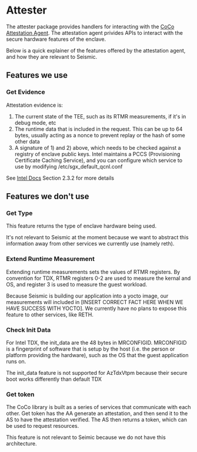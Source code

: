 # Attester

The attester package provides handlers for interacting with the [CoCo Attestation Agent](https://github.com/confidential-containers/guest-components/tree/main/attestation-agent). The attestation agent privides APIs to interact with the secure hardware features of the enclave. 

Below is a quick explainer of the features offered by the attestation agent, and how they are relevant to Seismic.

## Features we use
### Get Evidence
Attestation evidence is: 
1) The current state of the TEE, such as its RTMR measurements, if it's in debug mode, etc
2) The runtime data that is included in the request. This can be up to 64 bytes, usually acting as a nonce to prevent replay or the hash of some other data
3) A signature of 1) and 2) above, which needs to be checked against a registry of enclave public keys. Intel maintains a PCCS (Provisioning Certificate Caching Service), and you can configure which service to use by modifying /etc/sgx_default_qcnl.conf

See [Intel Docs](https://download.01.org/intel-sgx/latest/dcap-latest/linux/docs/Intel_TDX_DCAP_Quoting_Library_API.pdf) Section 2.3.2 for more details



## Features we don't use
### Get Type
This feature returns the type of enclave hardware being used. 

It's not relevant to Seismic at the moment because we want to abstract this information away from other services we currently use (namely reth).

### Extend Runtime Measurement
Extending runtime measurements sets the values of RTMR registers. By convention for TDX, RTMR registers 0-2 are used to measure the kernal and OS, and register 3 is used to measure the guest workload.

Because Seismic is building our application into a yocto image, our measurements will included in [INSERT CORRECT FACT HERE WHEN WE HAVE SUCCESS WITH YOCTO]. We currently have no plans to expose this feature to other services, like RETH.

### Check Init Data
For Intel TDX, the init_data are the 48 bytes in MRCONFIGID. MRCONFIGID is a fingerprint of software that is setup by the host (i.e. the person or platform providing the hardware), such as the OS that the guest application runs on.

The init_data feature is not supported for AzTdxVtpm because their secure boot works differently than default TDX

### Get token
The CoCo library is built as a series of services that communicate with each other. Get token has the AA generate an attestation, and then send it to the AS to have the attestation verified. The AS then returns a token, which can be used to request resources. 

This feature is not relevant to Seimic because we do not have this architecture. 